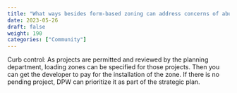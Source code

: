 ```yaml
---
title: "What ways besides form-based zoning can address concerns of abutters?"
date: 2023-05-26
draft: false
weight: 190
categories: ["Community"]
---
```

Curb control: As projects are permitted and reviewed by the planning department, loading zones can be specified for those projects. Then you can get the developer to pay for the installation of the zone. If there is no pending project, DPW can prioritize it as part of the strategic plan.

